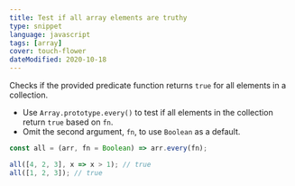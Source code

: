 ```yaml
---
title: Test if all array elements are truthy
type: snippet
language: javascript
tags: [array]
cover: touch-flower
dateModified: 2020-10-18
---
```


Checks if the provided predicate function returns `true` for all elements in a collection.

- Use `Array.prototype.every()` to test if all elements in the collection return `true` based on `fn`.
- Omit the second argument, `fn`, to use `Boolean` as a default.

```js
const all = (arr, fn = Boolean) => arr.every(fn);
```

```js
all([4, 2, 3], x => x > 1); // true
all([1, 2, 3]); // true
```
